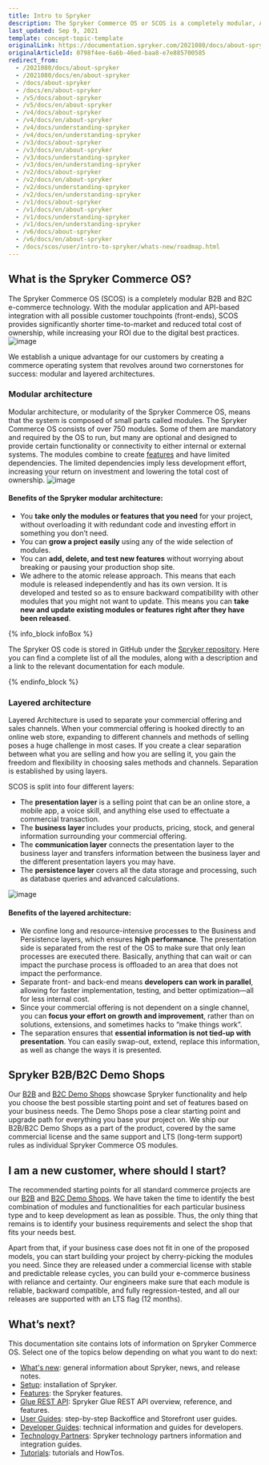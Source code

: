 ```yaml
---
title: Intro to Spryker
description: The Spryker Commerce OS or SCOS is a completely modular, API-first, headless commerce technology for transactional business models in a B2B or B2C context.
last_updated: Sep 9, 2021
template: concept-topic-template
originalLink: https://documentation.spryker.com/2021080/docs/about-spryker
originalArticleId: 0798f4ee-6a6b-46ed-baa8-e7e885700585
redirect_from:
  - /2021080/docs/about-spryker
  - /2021080/docs/en/about-spryker
  - /docs/about-spryker
  - /docs/en/about-spryker
  - /v5/docs/about-spryker
  - /v5/docs/en/about-spryker
  - /v4/docs/about-spryker
  - /v4/docs/en/about-spryker
  - /v4/docs/understanding-spryker
  - /v4/docs/en/understanding-spryker
  - /v3/docs/about-spryker
  - /v3/docs/en/about-spryker
  - /v3/docs/understanding-spryker
  - /v3/docs/en/understanding-spryker
  - /v2/docs/about-spryker
  - /v2/docs/en/about-spryker
  - /v2/docs/understanding-spryker
  - /v2/docs/en/understanding-spryker
  - /v1/docs/about-spryker
  - /v1/docs/en/about-spryker
  - /v1/docs/understanding-spryker
  - /v1/docs/en/understanding-spryker
  - /v6/docs/about-spryker
  - /v6/docs/en/about-spryker
  - /docs/scos/user/intro-to-spryker/whats-new/roadmap.html
---
```


## What is the Spryker Commerce OS?
The Spryker Commerce OS (SCOS) is a completely modular B2B and B2C e-commerce technology. With the modular application and API-based integration with all possible customer touchpoints (front-ends), SCOS provides significantly shorter time-to-market and reduced total cost of ownership, while increasing your ROI due to the digital best practices.
![image](https://spryker.s3.eu-central-1.amazonaws.com/docs/About/About+Spryker/Spryker-OS-Overview-RGB-JULY19_Spryker-OS-Overview.png)

We establish a unique advantage for our customers by creating a commerce operating system that revolves around two cornerstones for success: modular and layered architectures.

### Modular architecture
Modular architecture, or modularity of the Spryker Commerce OS, means that the system is composed of small parts called modules. The Spryker Commerce OS consists of over 750 modules. Some of them are mandatory and required by the OS to run, but many are optional and designed to provide certain functionality or connectivity to either internal or external systems.
The modules combine to create [features](/docs/scos/user/features/{{site.version}}/features.html) and have limited dependencies. The limited dependencies imply less development effort, increasing your return on investment and lowering the total cost of ownership.
![image](https://spryker.s3.eu-central-1.amazonaws.com/docs/About/About+Spryker/modularity_transparent.png)

#### Benefits of the Spryker modular architecture:

* You **take only the modules or features that you need** for your project, without overloading it with redundant code and investing effort in something you don’t need.
* You can **grow a project easily** using any of the wide selection of modules.
* You can **add, delete, and test new features** without worrying about breaking or pausing your production shop site.
* We adhere to the atomic release approach. This means that each module is released independently and has its own version. It is developed and tested so as to ensure backward compatibility with other modules that you might not want to update. This means you can **take new and update existing modules or features right after they have been released**.

{% info_block infoBox %}

The Spryker OS code is stored in GitHub under the [Spryker repository](https://github.com/spryker). Here you can find a complete list of all the modules, along with a description and a link to the relevant documentation for each module.

{% endinfo_block %}

### Layered architecture
Layered Architecture is used to separate your commercial offering and sales channels.
When your commercial offering is hooked directly to an online web store, expanding to different channels and methods of selling poses a huge challenge in most cases. If you create a clear separation between what you are selling and how you are selling it, you gain the freedom and flexibility in choosing sales methods and channels.
Separation is established by using layers.

SCOS is split into four different layers:

* The **presentation layer**  is a selling point that can be an online store, a mobile app, a voice skill, and anything else used to effectuate a commercial transaction.
* The **business layer** includes your products, pricing, stock, and general information surrounding your commercial offering.
* The **communication layer** connects the presentation layer to the business layer and transfers information between the business layer and the different presentation layers you may have.
* The **persistence layer** covers all the data storage and processing, such as database queries and advanced calculations.

<!---![Spryker layers](https://spryker.s3.eu-central-1.amazonaws.com/docs/About/About+Spryker/spryker_layers.png)-->

![image](https://spryker.s3.eu-central-1.amazonaws.com/docs/About/About+Spryker/spryker_layers_s.png)


#### Benefits of the layered architecture:

* We confine long and resource-intensive processes to the Business and Persistence layers, which ensures **high performance**. The presentation side is separated from the rest of the OS to make sure that only lean processes are executed there. Basically, anything that can wait or can impact the purchase process is offloaded to an area that does not impact the performance.
* Separate front- and back-end means **developers can work in parallel**, allowing for faster implementation, testing, and better optimization—all for less internal cost.
* Since your commercial offering is not dependent on a single channel, you can **focus your effort on growth and improvement**, rather than on solutions, extensions, and sometimes hacks to “make things work”.
* The separation ensures that **essential information is not tied-up with presentation**. You can easily swap-out, extend, replace this information, as well as change the ways it is presented.

## Spryker B2B/B2C Demo Shops
Our [B2B](/docs/scos/user/intro-to-spryker/b2b-suite.html) and [B2C Demo Shops](/docs/scos/user/intro-to-spryker/b2c-suite.html) showcase Spryker functionality and help you choose the best possible starting point and set of features based on your business needs. The Demo Shops pose a clear starting point and upgrade path for everything you base your project on. We ship our B2B/B2C Demo Shops as a part of the product, covered by the same commercial license and the same support and LTS (long-term support) rules as individual Spryker Commerce OS modules.

## I am a new customer, where should I start?
The recommended starting points for all standard commerce projects are our [B2B](/docs/scos/user/intro-to-spryker/b2b-suite.html#b2b-demo-shop) and [B2C Demo Shops](/docs/scos/user/intro-to-spryker/b2c-suite.html#b2c-demo-shop). We have taken the time to identify the best combination of modules and functionalities for each particular business type and to keep development as lean as possible. Thus, the only thing that remains is to identify your business requirements and select the shop that fits your needs best.

Apart from that, if your business case does not fit in one of the proposed models, you can start building your project by cherry-picking the modules you need. Since they are released under a commercial license with stable and predictable release cycles, you can build your e-commerce business with reliance and certainty. Our engineers make sure that each module is reliable, backward compatible, and fully regression-tested, and all our releases are supported with an LTS flag (12 months).

## What’s next?
This documentation site contains lots of information on Spryker Commerce OS. Select one of the topics below depending on what you want to do next:

* [What's new](/docs/scos/user/intro-to-spryker/whats-new/whats-new.html): general information about Spryker, news, and release notes.
* [Setup](/docs/scos/dev/setup/setup.html): installation of Spryker.
* [Features](/docs/scos/user/features/{{site.version}}/features.html): the Spryker features.
* [Glue REST API](/docs/scos/dev/glue-api-guides/{{site.version}}/glue-rest-api.html): Spryker Glue REST API overview, reference, and features.
* [User Guides](/docs/scos/user/back-office-user-guides/{{site.version}}/about-back-office-user-guides.html): step-by-step Backoffice and Storefront user guides.
* [Developer Guides](/docs/scos/dev/developer-getting-started-guide.html): technical information and guides for developers.
* [Technology Partners](/docs/scos/user/technology-partners/{{site.version}}/technology-partners.html): Spryker technology partners information and integration guides.
* [Tutorials](/docs/scos/dev/tutorials-and-howtos/tutorials-and-howtos.html): tutorials and HowTos.
